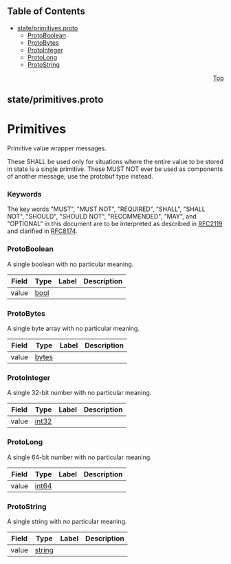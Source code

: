 ## Table of Contents

- [state/primitives.proto](#state_primitives-proto)
    - [ProtoBoolean](#proto-ProtoBoolean)
    - [ProtoBytes](#proto-ProtoBytes)
    - [ProtoInteger](#proto-ProtoInteger)
    - [ProtoLong](#proto-ProtoLong)
    - [ProtoString](#proto-ProtoString)
  



<a name="state_primitives-proto"></a>
<p align="right"><a href="#top">Top</a></p>

## state/primitives.proto
# Primitives
Primitive value wrapper messages.

These SHALL be used only for situations where the entire value to be stored
in state is a single primitive. These MUST NOT ever be used as components of
another message; use the protobuf type instead.

### Keywords
The key words "MUST", "MUST NOT", "REQUIRED", "SHALL", "SHALL NOT",
"SHOULD", "SHOULD NOT", "RECOMMENDED", "MAY", and "OPTIONAL" in this
document are to be interpreted as described in [RFC2119](https://www.ietf.org/rfc/rfc2119)
and clarified in [RFC8174](https://www.ietf.org/rfc/rfc8174).


<a name="proto-ProtoBoolean"></a>

### ProtoBoolean
A single boolean with no particular meaning.


| Field | Type | Label | Description |
| ----- | ---- | ----- | ----------- |
| value | [bool](#bool) |  |  |






<a name="proto-ProtoBytes"></a>

### ProtoBytes
A single byte array with no particular meaning.


| Field | Type | Label | Description |
| ----- | ---- | ----- | ----------- |
| value | [bytes](#bytes) |  |  |






<a name="proto-ProtoInteger"></a>

### ProtoInteger
A single 32-bit number with no particular meaning.


| Field | Type | Label | Description |
| ----- | ---- | ----- | ----------- |
| value | [int32](#int32) |  |  |






<a name="proto-ProtoLong"></a>

### ProtoLong
A single 64-bit number with no particular meaning.


| Field | Type | Label | Description |
| ----- | ---- | ----- | ----------- |
| value | [int64](#int64) |  |  |






<a name="proto-ProtoString"></a>

### ProtoString
A single string with no particular meaning.


| Field | Type | Label | Description |
| ----- | ---- | ----- | ----------- |
| value | [string](#string) |  |  |





 <!-- end messages -->

 <!-- end enums -->

 <!-- end HasExtensions -->

 <!-- end services -->



